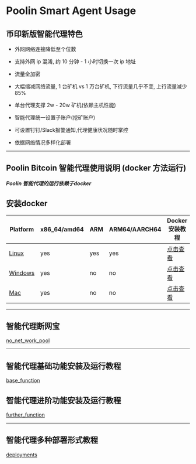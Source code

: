 # Poolin Smart Agent Usage

## 币印新版智能代理特色

- 外网网络连接降低至个位数

- 支持外网 ip 混淆, 约 10 分钟 - 1 小时切换一次 ip 地址

- 流量全加密

- 大幅缩减网络流量, 1 台矿机 vs 1 万台矿机, 下行流量几乎不变, 上行流量减少 85%

- 单台代理支撑 2w - 20w 矿机(依赖主机性能)

- 智能代理统一设置子账户(挖矿账户)

- 可设置钉钉/Slack报警通知,代理健康状况随时掌控

- 依据网络情况多样化部署

---

## Poolin Bitcoin 智能代理使用说明 (docker 方法运行)

***Poolin 智能代理的运行依赖于docker***

## 安装docker

|Platform|x86_64/amd64|ARM|ARM64/AARCH64|Docker安装教程|
|---|---|---|---|---|
|[Linux](https://docs.docker.com/install/linux/docker-ce/ubuntu/)|yes|yes|yes|[点击查看](https://docs.docker.com/install/linux/docker-ce/ubuntu/)|
|[Windows](https://docs.docker.com/docker-for-windows/install/)|yes | no | no |[点击查看](https://docs.docker.com/docker-for-windows/install/)|
|[Mac](https://docs.docker.com/desktop/mac/install/)|yes | no | no |[点击查看](https://docs.docker.com/desktop/mac/install/)|


---

## 智能代理断网宝

[no_net_work_pool](https://github.com/iblockin/Poolin-SmartAgentExplan/tree/master/no_nework_pool)

---

## 智能代理基础功能安装及运行教程

[base_function](https://github.com/iblockin/Poolin-SmartAgentExplan/tree/master/base_function)

## 智能代理进阶功能安装及运行教程

[further_function](https://github.com/iblockin/Poolin-SmartAgentExplan/tree/master/further_functions)

---

## 智能代理多种部署形式教程

[deployments](https://github.com/iblockin/Poolin-SmartAgentExplan/tree/master/deployments)
